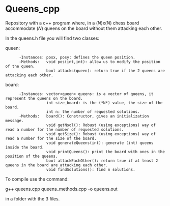 # Queens_cpp
Repository with a c++ program where, in a (*N*)x(*N*) chess board  accommodate (*N*) queens on the board without them attacking each other.

In the queens.h file you will find two classes:

  queen: 
  
          -Instances: posx, posy: defines the queen position.
          -Methods:   void pos(int,int): allow us to modify the position of the queen.
                      bool attacks(queen): return true if the 2 queens are attacking each other.
                      
  board:      
  
          -Instances: vector<queen> queens: is a vector of queens, it represent the queens on the board.
                      int size_board: is the (*N*) value, the size of the board.
                      int n: the number of requested solutions.
          -Methods:   board(): Constructor, gives an initialization message.
                      void getNsol(): Robust (using exceptions) way of read a number for the number of requested solutions.
                      void getSize(): Robust (using exceptions) way of read a number for the size of the board.
                      void generateQueens(int): generate (int) queens inside the board.
                      void printQueens(): print the board with ones in the position of the queens.
                      bool attackEachOther(): return true if at least 2 queens in the board are attacking each other.
                      void findSolutions(): find n solutions.
                      
To compile use the command:

g++ queens.cpp queens_methods.cpp -o queens.out

in a folder with the 3 files.

